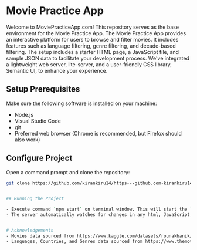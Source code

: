 # Movie Practice App

Welcome to MoviePracticeApp.com! This repository serves as the base environment for the Movie Practice App. The Movie Practice App provides an interactive platform for users to browse and filter movies. It includes features such as language filtering, genre filtering, and decade-based filtering. The setup includes a starter HTML page, a JavaScript file, and sample JSON data to facilitate your development process. We've integrated a lightweight web server, lite-server, and a user-friendly CSS library, Semantic UI, to enhance your experience.

## Setup Prerequisites

Make sure the following software is installed on your machine:

- Node.js
- Visual Studio Code
- git
- Preferred web browser (Chrome is recommended, but Firefox should also work)

## Configure Project

Open a command prompt and clone the repository:

```bash
git clone https://github.com/kirankiru14/https---github.com-kirankiru14-SFtraining.git


## Running the Project

- Execute command `npm start` on terminal window. This will start the `lite-server` on port 3000 and open a new tab on your default browser to show the project home - index.html. 
- The server automatically watches for changes in any html, JavaScript, and CSS files and automatically refreshes the browser tab. This allows you a seamless development experience.


# Acknowledgements
- Movies data sourced from https://www.kaggle.com/datasets/rounakbanik/the-movies-dataset/data. The data has been further massaged and simplified for use in the learning environment. A smaller volume of data is used. 
- Languages, Countries, and Genres data sourced from https://www.themoviedb.org. 
